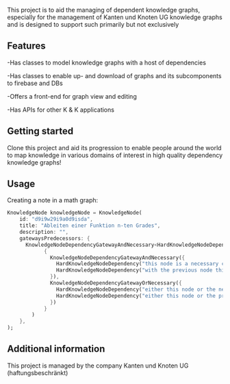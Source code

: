 <!--
This README describes the package. If you publish this package to pub.dev,
this README's contents appear on the landing page for your package.

For information about how to write a good package README, see the guide for
[writing package pages](https://dart.dev/guides/libraries/writing-package-pages).

For general information about developing packages, see the Dart guide for
[creating packages](https://dart.dev/guides/libraries/create-library-packages)
and the Flutter guide for
[developing packages and plugins](https://flutter.dev/developing-packages).
-->

This project is to aid the managing of dependent knowledge graphs, especially for the management
of Kanten und Knoten UG knowledge graphs and is designed to support such primarily but not exclusively
## Features

-Has classes to model knowledge graphs with a host of dependencies

-Has classes to enable up- and download of graphs and its subcomponents to firebase and DBs

-Offers a front-end for graph view and editing

-Has APIs for other K & K applications

## Getting started

Clone this project and aid its progression to enable people around the world to map knowledge in 
various domains of interest in high quality dependency knowledge graphs!

## Usage

Creating a note in a math graph:
```dart
KnowledgeNode knowledgeNode = KnowledgeNode(
    id: "d9i9w29i9a0d9isda",
    title: "Ableiten einer Funktion n-ten Grades",
    description: "",
    gatewaysPredecessors: {
      KnowledgeNodeDependencyGatewayAndNecessary<HardKnowledgeNodeDependency>(
            {
              KnowledgeNodeDependencyGatewayAndNecessary({
                HardKnowledgeNodeDependency("this node is a necessary condition combined with the node under this for the successor node", 3),
                HardKnowledgeNodeDependency("with the previous node this node is a necessary condition for the successor node", 2)
              }),
              KnowledgeNodeDependencyGatewayOrNecessary({
                HardKnowledgeNodeDependency("either this node or the next node is necessary for the successor node", 4),
                HardKnowledgeNodeDependency("either this node or the previous node is necessary for the successor node", 3)
              })
            }
        )
    },
);
```

## Additional information

This project is managed by the company Kanten und Knoten UG (haftungsbeschränkt)
